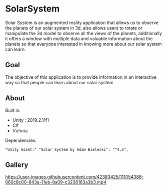 # SolarSystem

Solar System is an augmented reality application that allows us to observe the planets of our solar system in 3d, also allows users to rotate or manipulate the 3d model to observe all the views of the planets, additionally it offers a window with multiple data and valuable information about the planets so that everyone interested in knowing more about our solar system can learn.

## Goal
The objective of this application is to provide information in an interactive way so that people can learn about our solar system

## About
Built in: 
  - Unity : 2019.2.11f1
  - C#
  - Vuforia

Dependencies:

    "Unity Asset:" "Solar System by Adam Bielecki": "^4.5",
    
## Gallery


https://user-images.githubusercontent.com/42383425/111054388-660c8c00-843a-11eb-8a09-c3236183a3b3.mp4


